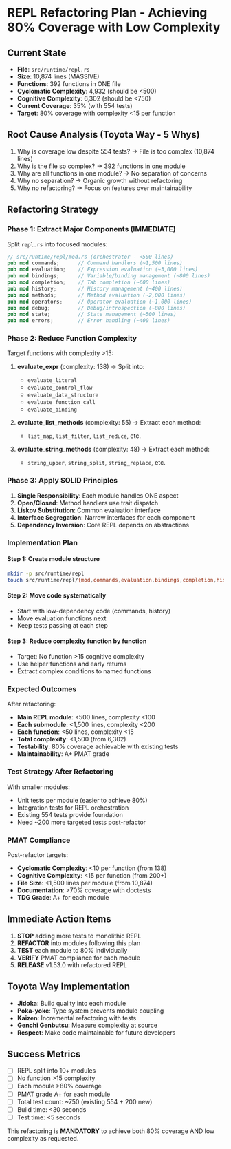 # REPL Refactoring Plan - Achieving 80% Coverage with Low Complexity

## Current State
- **File**: `src/runtime/repl.rs` 
- **Size**: 10,874 lines (MASSIVE)
- **Functions**: 392 functions in ONE file
- **Cyclomatic Complexity**: 4,932 (should be <500)
- **Cognitive Complexity**: 6,302 (should be <750)
- **Current Coverage**: 35% (with 554 tests)
- **Target**: 80% coverage with complexity <15 per function

## Root Cause Analysis (Toyota Way - 5 Whys)
1. Why is coverage low despite 554 tests? → File is too complex (10,874 lines)
2. Why is the file so complex? → 392 functions in one module
3. Why are all functions in one module? → No separation of concerns
4. Why no separation? → Organic growth without refactoring
5. Why no refactoring? → Focus on features over maintainability

## Refactoring Strategy

### Phase 1: Extract Major Components (IMMEDIATE)

Split `repl.rs` into focused modules:

```rust
// src/runtime/repl/mod.rs (orchestrator - <500 lines)
pub mod commands;      // Command handlers (~1,500 lines)
pub mod evaluation;    // Expression evaluation (~3,000 lines)  
pub mod bindings;      // Variable/binding management (~800 lines)
pub mod completion;    // Tab completion (~600 lines)
pub mod history;       // History management (~400 lines)
pub mod methods;       // Method evaluation (~2,000 lines)
pub mod operators;     // Operator evaluation (~1,000 lines)
pub mod debug;         // Debug/introspection (~800 lines)
pub mod state;         // State management (~500 lines)
pub mod errors;        // Error handling (~400 lines)
```

### Phase 2: Reduce Function Complexity

Target functions with complexity >15:

1. **evaluate_expr** (complexity: 138) → Split into:
   - `evaluate_literal`
   - `evaluate_control_flow`
   - `evaluate_data_structure`
   - `evaluate_function_call`
   - `evaluate_binding`

2. **evaluate_list_methods** (complexity: 55) → Extract each method:
   - `list_map`, `list_filter`, `list_reduce`, etc.

3. **evaluate_string_methods** (complexity: 48) → Extract each method:
   - `string_upper`, `string_split`, `string_replace`, etc.

### Phase 3: Apply SOLID Principles

1. **Single Responsibility**: Each module handles ONE aspect
2. **Open/Closed**: Method handlers use trait dispatch
3. **Liskov Substitution**: Common evaluation interface
4. **Interface Segregation**: Narrow interfaces for each component
5. **Dependency Inversion**: Core REPL depends on abstractions

### Implementation Plan

#### Step 1: Create module structure
```bash
mkdir -p src/runtime/repl
touch src/runtime/repl/{mod,commands,evaluation,bindings,completion,history,methods,operators,debug,state,errors}.rs
```

#### Step 2: Move code systematically
- Start with low-dependency code (commands, history)
- Move evaluation functions next
- Keep tests passing at each step

#### Step 3: Reduce complexity function by function
- Target: No function >15 cognitive complexity
- Use helper functions and early returns
- Extract complex conditions to named functions

### Expected Outcomes

After refactoring:
- **Main REPL module**: <500 lines, complexity <100
- **Each submodule**: <1,500 lines, complexity <200
- **Each function**: <50 lines, complexity <15
- **Total complexity**: <1,500 (from 6,302)
- **Testability**: 80% coverage achievable with existing tests
- **Maintainability**: A+ PMAT grade

### Test Strategy After Refactoring

With smaller modules:
- Unit tests per module (easier to achieve 80%)
- Integration tests for REPL orchestration
- Existing 554 tests provide foundation
- Need ~200 more targeted tests post-refactor

### PMAT Compliance

Post-refactor targets:
- **Cyclomatic Complexity**: <10 per function (from 138)
- **Cognitive Complexity**: <15 per function (from 200+)
- **File Size**: <1,500 lines per module (from 10,874)
- **Documentation**: >70% coverage with doctests
- **TDG Grade**: A+ for each module

## Immediate Action Items

1. **STOP** adding more tests to monolithic REPL
2. **REFACTOR** into modules following this plan
3. **TEST** each module to 80% individually
4. **VERIFY** PMAT compliance for each module
5. **RELEASE** v1.53.0 with refactored REPL

## Toyota Way Implementation

- **Jidoka**: Build quality into each module
- **Poka-yoke**: Type system prevents module coupling
- **Kaizen**: Incremental refactoring with tests
- **Genchi Genbutsu**: Measure complexity at source
- **Respect**: Make code maintainable for future developers

## Success Metrics

- [ ] REPL split into 10+ modules
- [ ] No function >15 complexity
- [ ] Each module >80% coverage
- [ ] PMAT grade A+ for each module
- [ ] Total test count: ~750 (existing 554 + 200 new)
- [ ] Build time: <30 seconds
- [ ] Test time: <5 seconds

This refactoring is **MANDATORY** to achieve both 80% coverage AND low complexity as requested.